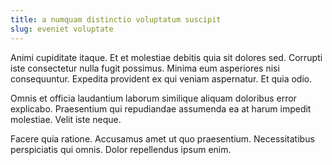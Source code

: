 ```yaml
---
title: a numquam distinctio voluptatum suscipit
slug: eveniet voluptate
---
```


Animi cupiditate itaque. Et et molestiae debitis quia sit dolores sed. Corrupti iste consectetur nulla fugit possimus. Minima eum asperiores nisi consequuntur. Expedita provident ex qui veniam aspernatur. Et quia odio.

Omnis et officia laudantium laborum similique aliquam doloribus error explicabo. Praesentium qui repudiandae assumenda ea at harum impedit molestiae. Velit iste neque.

Facere quia ratione. Accusamus amet ut quo praesentium. Necessitatibus perspiciatis qui omnis. Dolor repellendus ipsum enim.
